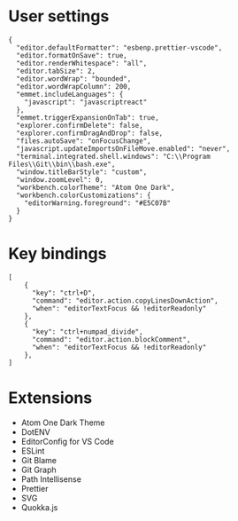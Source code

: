 # User settings
```
{
  "editor.defaultFormatter": "esbenp.prettier-vscode",
  "editor.formatOnSave": true,
  "editor.renderWhitespace": "all",
  "editor.tabSize": 2,
  "editor.wordWrap": "bounded",
  "editor.wordWrapColumn": 200,
  "emmet.includeLanguages": {
    "javascript": "javascriptreact"
  },
  "emmet.triggerExpansionOnTab": true,
  "explorer.confirmDelete": false,
  "explorer.confirmDragAndDrop": false,
  "files.autoSave": "onFocusChange",
  "javascript.updateImportsOnFileMove.enabled": "never",
  "terminal.integrated.shell.windows": "C:\\Program Files\\Git\\bin\\bash.exe",
  "window.titleBarStyle": "custom",
  "window.zoomLevel": 0,
  "workbench.colorTheme": "Atom One Dark",
  "workbench.colorCustomizations": {
    "editorWarning.foreground": "#E5C07B"
  }
}
```

# Key bindings
```
[
    {
      "key": "ctrl+D",
      "command": "editor.action.copyLinesDownAction",
      "when": "editorTextFocus && !editorReadonly"
    },
    {
      "key": "ctrl+numpad_divide",
      "command": "editor.action.blockComment",
      "when": "editorTextFocus && !editorReadonly"
    },
]
```

# Extensions
* Atom One Dark Theme
* DotENV
* EditorConfig for VS Code
* ESLint
* Git Blame
* Git Graph
* Path Intellisense
* Prettier
* SVG
* Quokka.js
